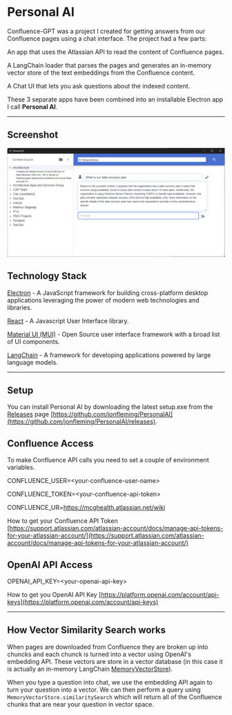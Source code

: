 # Personal AI

Confluence-GPT was a project I created for getting answers from our Confluence pages using a chat interface.  The project had a few parts:

An app that uses the Atlassian API to read the content of Confluence pages.

A LangChain loader that parses the pages and generates an in-memory vector store of the text embeddings from the Confluence content.

A Chat UI that lets you ask questions about the indexed content.

These 3 separate apps have been combined into an installable Electron app I call __Personal AI__.

---

## Screenshot

![Screenshot](https://github.com/jonfleming/PersonalAI/raw/main/screenshot.png)

## Technology Stack

[Electron](https://www.electronjs.org/) - A JavaScript framework for building cross-platform desktop applications leveraging the power of modern web technologies and libraries.

[React](https://react.dev/) - A Javascript User Interface library.

[Material UI (MUI)](https://mui.com/) - Open Source user interface framework with a broad list of UI components.

[LangChain](https://docs.langchain.com/docs/) - A framework for developing applications powered by large language models.

---

## Setup

You can install Personal AI by downloading the latest setup.exe from the [Releases](https://github.com/jonfleming/PersonalAI) page [https://github.com/jonfleming/PersonalAI](https://github.com/jonfleming/PersonalAI/releases).

## Confluence Access

To make Confluence API calls you need to set a couple of environment variables.

CONFLUENCE_USER=\<your-confluence-user-name\>

CONFLUENCE_TOKEN=\<your-confluence-api-token\>

CONFLUENCE_UR=https://mcghealth.atlassian.net/wiki

How to get your Confluence API Token [https://support.atlassian.com/atlassian-account/docs/manage-api-tokens-for-your-atlassian-account/](https://support.atlassian.com/atlassian-account/docs/manage-api-tokens-for-your-atlassian-account/)

## OpenAI API Access

OPENAI_API_KEY=\<your-openai-api-key\>

How to get you OpenAI API Key [https://platform.openai.com/account/api-keys](https://platform.openai.com/account/api-keys)

---

## How Vector Similarity Search works

When pages are downloaded from Confluence they are broken up into chuncks and each chunck is turned into a vector using OpenAI's embedding API.  These vectors are store in a vector database (in this case it is actually an in-memory LangChain [MemoryVectorStore](https://js.langchain.com/docs/modules/indexes/vector_stores/integrations/memory)).

When you type a question into chat, we use the embedding API again to turn your question into a vector.  We can then perform a query using `MemoryVectorStore.similaritySearch` which will return all of the Confluence chunks that are near your question in vector space.

